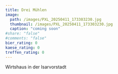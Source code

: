 ```yaml
---
title: Drei Mühlen
image: 
  path: /images/PXL_20250411_173303230.jpg
  thumbnail: /images/PXL_20250411_173303230.jpg
  caption: "coming soon"
#share: "false"
#comments: "false"
bier_rating: 0
kaese_rating: 0
treffen_rating: 0
---
```


Wirtshaus in der Isarvorstadt
